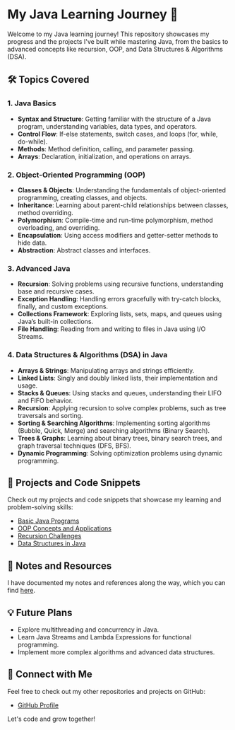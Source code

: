 # My Java Learning Journey 🚀

Welcome to my Java learning journey! This repository showcases my progress and the projects I've built while mastering Java, from the basics to advanced concepts like recursion, OOP, and Data Structures & Algorithms (DSA).

## 🛠️ Topics Covered

### 1. Java Basics
- **Syntax and Structure**: Getting familiar with the structure of a Java program, understanding variables, data types, and operators.
- **Control Flow**: If-else statements, switch cases, and loops (for, while, do-while).
- **Methods**: Method definition, calling, and parameter passing.
- **Arrays**: Declaration, initialization, and operations on arrays.

### 2. Object-Oriented Programming (OOP)
- **Classes & Objects**: Understanding the fundamentals of object-oriented programming, creating classes, and objects.
- **Inheritance**: Learning about parent-child relationships between classes, method overriding.
- **Polymorphism**: Compile-time and run-time polymorphism, method overloading, and overriding.
- **Encapsulation**: Using access modifiers and getter-setter methods to hide data.
- **Abstraction**: Abstract classes and interfaces.

### 3. Advanced Java
- **Recursion**: Solving problems using recursive functions, understanding base and recursive cases.
- **Exception Handling**: Handling errors gracefully with try-catch blocks, finally, and custom exceptions.
- **Collections Framework**: Exploring lists, sets, maps, and queues using Java’s built-in collections.
- **File Handling**: Reading from and writing to files in Java using I/O Streams.

### 4. Data Structures & Algorithms (DSA) in Java
- **Arrays & Strings**: Manipulating arrays and strings efficiently.
- **Linked Lists**: Singly and doubly linked lists, their implementation and usage.
- **Stacks & Queues**: Using stacks and queues, understanding their LIFO and FIFO behavior.
- **Recursion**: Applying recursion to solve complex problems, such as tree traversals and sorting.
- **Sorting & Searching Algorithms**: Implementing sorting algorithms (Bubble, Quick, Merge) and searching algorithms (Binary Search).
- **Trees & Graphs**: Learning about binary trees, binary search trees, and graph traversal techniques (DFS, BFS).
- **Dynamic Programming**: Solving optimization problems using dynamic programming.

## 📂 Projects and Code Snippets
Check out my projects and code snippets that showcase my learning and problem-solving skills:
- [Basic Java Programs](link_to_basic_java_projects)
- [OOP Concepts and Applications](link_to_oop_projects)
- [Recursion Challenges](link_to_recursion_challenges)
- [Data Structures in Java](link_to_dsa_projects)

## 📝 Notes and Resources
I have documented my notes and references along the way, which you can find [here](link_to_notes).

## 💡 Future Plans
- Explore multithreading and concurrency in Java.
- Learn Java Streams and Lambda Expressions for functional programming.
- Implement more complex algorithms and advanced data structures.

## 🌟 Connect with Me
Feel free to check out my other repositories and projects on GitHub:
- [GitHub Profile](https://github.com/ganeshagrahari)

Let's code and grow together!
